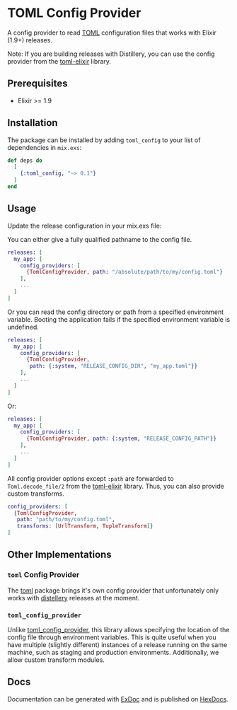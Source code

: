 # TOML Config Provider

A config provider to read [TOML](https://github.com/toml-lang/toml)
configuration files that works with Elixir (1.9+) releases.

Note: If you are building releases with Distillery, you can use the config
provider from the [toml-elixir](https://github.com/bitwalker/toml-elixir)
library.

## Prerequisites

* Elixir >= 1.9

## Installation

The package can be installed by adding `toml_config` to your list of
dependencies in `mix.exs`:

```elixir
def deps do
  [
    {:toml_config, "~> 0.1"}
  ]
end
```

## Usage

Update the release configuration in your mix.exs file:

You can either give a fully qualified pathname to the config file.

```elixir
releases: [
  my_app: [
    config_providers: [
      {TomlConfigProvider, path: "/absolute/path/to/my/config.toml"}
    ],
    ...
  ]
]
```

Or you can read the config directory or path from a specified environment
variable. Booting the application fails if the specified environment variable is
undefined.

```elixir
releases: [
  my_app: [
    config_providers: [
      {TomlConfigProvider,
       path: {:system, "RELEASE_CONFIG_DIR", "my_app.toml"}}
    ],
    ...
  ]
]
```

Or:

```elixir
releases: [
  my_app: [
    config_providers: [
      {TomlConfigProvider, path: {:system, "RELEASE_CONFIG_PATH"}}
    ],
    ...
  ]
]
```

All config provider options except `:path` are forwarded to `Toml.decode_file/2`
from the [toml-elixir](https://github.com/bitwalker/toml-elixir) library. Thus,
you can also provide custom transforms.


```elixir
config_providers: [
  {TomlConfigProvider,
   path: "path/to/my/config.toml",
   transforms: [UrlTransform, TupleTransform]}
]
```

## Other Implementations

### `toml` Config Provider

The [toml](https://hex.pm/packages/toml) package brings it's own config provider
that unfortunately only works with
[distellery](https://github.com/bitwalker/distillery) releases at the moment.

### `toml_config_provider`

Unlike [toml_config_provider](https://hex.pm/packages/toml_config_provider),
this library allows specifying the location of the config file through
environment variables. This is quite useful when you have multiple (slightly
different) instances of a release running on the same machine, such as staging
and production environments. Additionally, we allow custom transform modules.

## Docs

Documentation can be generated with
[ExDoc](https://github.com/elixir-lang/ex_doc) and is published on
[HexDocs](https://hexdocs.pm/toml_config).

